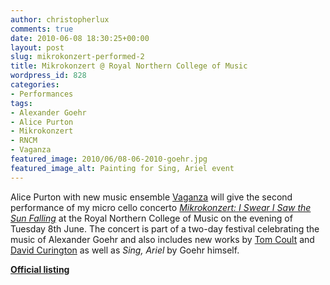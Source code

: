 ```yaml
---
author: christopherlux
comments: true
date: 2010-06-08 18:30:25+00:00
layout: post
slug: mikrokonzert-performed-2
title: Mikrokonzert @ Royal Northern College of Music
wordpress_id: 828
categories:
- Performances
tags:
- Alexander Goehr
- Alice Purton
- Mikrokonzert
- RNCM
- Vaganza
featured_image: 2010/06/08-06-2010-goehr.jpg
featured_image_alt: Painting for Sing, Ariel event
---
```


Alice Purton with new music ensemble [Vaganza](http://www.vaganza.manchester.ac.uk/) will give the second performance of my micro cello concerto [_Mikrokonzert: I Swear I Saw the Sun Falling_](http://www.chrisswithinbank.net/2009/06/mikrokonzert-2/) at the Royal Northern College of Music on the evening of Tuesday 8th June. The concert is part of a two-day festival celebrating the music of Alexander Goehr and also includes new works by [Tom Coult](http://www.tomcoult.com/) and [David Curington](http://www.davidcurington.com/) as well as _Sing, Ariel_ by Goehr himself.

[**Official listing**](http://www.rncm.ac.uk/component/option,com_events/task,view_detail/agid,1890/year,2010/month,06/day,08/Itemid,95/)
